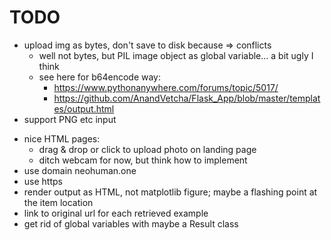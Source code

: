 # TODO

+ upload img as bytes, don't save to disk because => conflicts
  + well not bytes, but PIL image object as global variable... a bit ugly I think
  + see here for b64encode way: 
    + https://www.pythonanywhere.com/forums/topic/5017/
    + https://github.com/AnandVetcha/Flask_App/blob/master/templates/output.html
+ support PNG etc input
- nice HTML pages: 
  - drag & drop or click to upload photo on landing page
  - ditch webcam for now, but think how to implement
- use domain neohuman.one
- use https
- render output as HTML, not matplotlib figure; maybe a flashing point at the item location
- link to original url for each retrieved example
- get rid of global variables with maybe a Result class